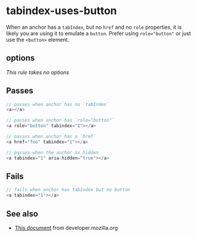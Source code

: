 # tabindex-uses-button

When an anchor has a `tabIndex`, but no `href` and no `role` properties,
it is likely you are using it to emulate a `button`.  Prefer using `role="button"`
or just use the `<button>` element.


## options

*This rule takes no options*

## Passes

```js
// passes when anchor has no `tabIndex`
<a></a>

// passes when anchor has `role="button"`
<a role="button" tabindex="1"></a>

// passes when anchor has a `href`
<a href="foo" tabindex="1"></a>

// passes when the anchor is hidden
<a tabindex="1" aria-hidden="true"></a>
```

## Fails

```js
// fails when anchor has tabIndex but no button
<a tabindex="1"></a>
```

## See also

 - [This document](https://developer.mozilla.org/en-US/docs/Web/Accessibility/ARIA/ARIA_Techniques/Using_the_button_role) from developer.mozilla.org
